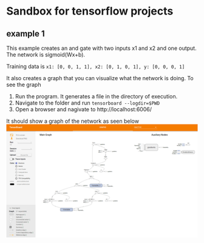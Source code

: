 # Sandbox for tensorflow projects

## example 1
This example creates an and gate with two inputs x1 and x2 and one output. The network is sigmoid(Wx+b).

Training data is `x1: [0, 0, 1, 1], x2: [0, 1, 0, 1], y: [0, 0, 0, 1]`

It also creates a graph that you can visualize what the network is doing.
To see the graph 
1. Run the program. It generates a file in the directory of execution. 
2. Navigate to the folder and run 
`tensorboard --logdir=$PWD`
3. Open a browser and nagivate to http://localhost:6006/

It should show a graph of the network as seen below
![image of tf graph](example1_graph.png)



